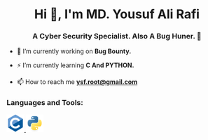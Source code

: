 <h1 align="center">Hi 👋, I'm MD. Yousuf Ali Rafi</h1>
<h3 align="center">A Cyber Security Specialist. Also A Bug Huner. 🙋</h3>

- 🔭 I’m currently working on **Bug Bounty.**

- ⚡ I’m currently learning **C And PYTHON.**

- 📫 How to reach me **ysf.root@gmail.com**


<h3 align="left">Languages and Tools:</h3>
<p align="left"> <a href="https://www.cprogramming.com/" target="_blank"> <img src="https://raw.githubusercontent.com/devicons/devicon/master/icons/c/c-original.svg" alt="c" width="40" height="40"/> </a> <a href="https://www.python.org" target="_blank"> <img src="https://raw.githubusercontent.com/devicons/devicon/master/icons/python/python-original.svg" alt="python" width="40" height="40"/> </a> </p>
